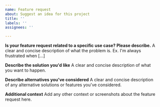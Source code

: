```yaml
---
name: Feature request
about: Suggest an idea for this project
title: ''
labels: ''
assignees: ''

---
```


**Is your feature request related to a specific use case? Please describe.**
A clear and concise description of what the problem is. Ex. I'm always frustrated when [...]

**Describe the solution you'd like**
A clear and concise description of what you want to happen.

**Describe alternatives you've considered**
A clear and concise description of any alternative solutions or features you've considered.

**Additional context**
Add any other context or screenshots about the feature request here.
